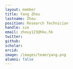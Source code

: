 ```yaml
---
layout: member
title: Yang Zhou
lastname: Zhou
position: Research Technician
handle: xie
email: zhouy123@hku.hk
twitter: 
github:
scholar:
orcid: 
image: /images/team/yang.png 
alumni: false
---
```

